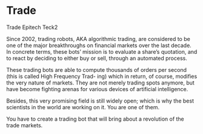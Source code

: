 # Trade

Trade Epitech Teck2

Since 2002, trading robots, AKA algorithmic trading, are considered to be one of the major breakthroughs
on financial markets over the last decade. In concrete terms, these bots’ mission is to evaluate a share’s
quotation, and to react by deciding to either buy or sell, through an automated process.

These trading bots are able to compute thousands of orders per second (this is called High Frequency Trad-
ing) which in return, of course, modifies the very nature of markets. They are not merely trading spots
anymore, but have become fighting arenas for various devices of artificial intelligence.

Besides, this very promising field is still widely open; which is why the best scientists in the world are working
on it. You are one of them.

You have to create a trading bot that will bring about a revolution of the trade markets.

